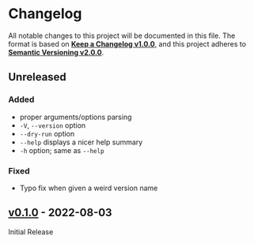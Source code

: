 <!--
  Copyright (c) 2022 Michael Federczuk
  SPDX-License-Identifier: CC-BY-SA-4.0
-->

<!-- markdownlint-disable no-duplicate-heading -->

# Changelog #

All notable changes to this project will be documented in this file.
The format is based on [**Keep a Changelog v1.0.0**](https://keepachangelog.com/en/1.0.0/),
and this project adheres to [**Semantic Versioning v2.0.0**](https://semver.org/spec/v2.0.0.html).

## Unreleased ##

### Added ###

* proper arguments/options parsing
* `-V`, `--version` option
* `--dry-run` option
* `--help` displays a nicer help summary
* `-h` option; same as `--help`

### Fixed ###

* Typo fix when given a weird version name

## [v0.1.0] - 2022-08-03 ##

[v0.1.0]: https://github.com/mfederczuk/ktlint-install/releases/tag/v0.1.0

Initial Release
